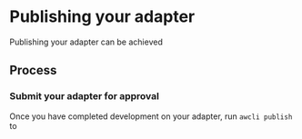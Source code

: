 # Publishing your adapter

Publishing your adapter can be achieved



## Process

### Submit your adapter for approval

Once you have completed development on your adapter, run `awcli publish` to 

